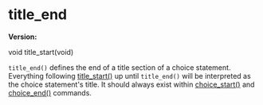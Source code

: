 # title_end

**Version:** <VersionInfo dink="" standalone />&nbsp;<VersionInfo freedink="" standalone />&nbsp;<VersionInfo dinkhd="" standalone />&nbsp;<VersionInfo yedink="" standalone />

<Prototype>void title_start(void)</Prototype>

`title_end()` defines the end of a title section of a choice statement. Everything following [title_start()](./title-start.md) up until `title_end()` will be interpreted as the choice statement's title. It should always exist within [choice_start()](./choice-start.md) and [choice_end()](./choice-end.md) commands.
